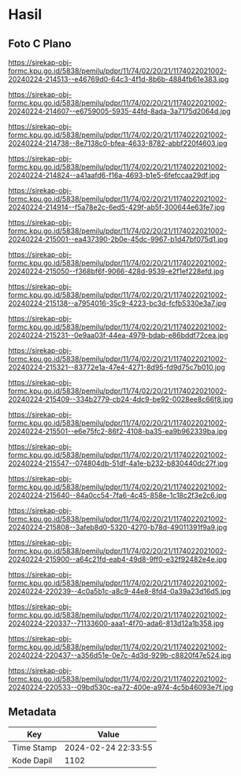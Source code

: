 # Hasil

## Foto C Plano

https://sirekap-obj-formc.kpu.go.id/5838/pemilu/pdpr/11/74/02/20/21/1174022021002-20240224-214513--e46769d0-64c3-4f1d-8b6b-4884fb61e383.jpg

https://sirekap-obj-formc.kpu.go.id/5838/pemilu/pdpr/11/74/02/20/21/1174022021002-20240224-214607--e6759005-5935-44fd-8ada-3a7175d2064d.jpg

https://sirekap-obj-formc.kpu.go.id/5838/pemilu/pdpr/11/74/02/20/21/1174022021002-20240224-214738--8e7138c0-bfea-4633-8782-abbf220f4603.jpg

https://sirekap-obj-formc.kpu.go.id/5838/pemilu/pdpr/11/74/02/20/21/1174022021002-20240224-214824--a41aafd6-f16a-4693-b1e5-6fefccaa29df.jpg

https://sirekap-obj-formc.kpu.go.id/5838/pemilu/pdpr/11/74/02/20/21/1174022021002-20240224-214914--f5a78e2c-6ed5-429f-ab5f-300644e63fe7.jpg

https://sirekap-obj-formc.kpu.go.id/5838/pemilu/pdpr/11/74/02/20/21/1174022021002-20240224-215001--ea437390-2b0e-45dc-9967-b1d47bf075d1.jpg

https://sirekap-obj-formc.kpu.go.id/5838/pemilu/pdpr/11/74/02/20/21/1174022021002-20240224-215050--f368bf6f-9066-428d-9539-e2f1ef228efd.jpg

https://sirekap-obj-formc.kpu.go.id/5838/pemilu/pdpr/11/74/02/20/21/1174022021002-20240224-215138--a7954016-35c9-4223-bc3d-fcfb5330e3a7.jpg

https://sirekap-obj-formc.kpu.go.id/5838/pemilu/pdpr/11/74/02/20/21/1174022021002-20240224-215231--0e9aa03f-44ea-4979-bdab-e86bddf72cea.jpg

https://sirekap-obj-formc.kpu.go.id/5838/pemilu/pdpr/11/74/02/20/21/1174022021002-20240224-215321--83772e1a-47e4-4271-8d95-fd9d75c7b010.jpg

https://sirekap-obj-formc.kpu.go.id/5838/pemilu/pdpr/11/74/02/20/21/1174022021002-20240224-215409--334b2779-cb24-4dc9-be92-0028ee8c66f8.jpg

https://sirekap-obj-formc.kpu.go.id/5838/pemilu/pdpr/11/74/02/20/21/1174022021002-20240224-215501--e6e75fc2-86f2-4108-ba35-ea9b962339ba.jpg

https://sirekap-obj-formc.kpu.go.id/5838/pemilu/pdpr/11/74/02/20/21/1174022021002-20240224-215547--074804db-51df-4a1e-b232-b830440dc27f.jpg

https://sirekap-obj-formc.kpu.go.id/5838/pemilu/pdpr/11/74/02/20/21/1174022021002-20240224-215640--84a0cc54-7fa6-4c45-858e-1c18c2f3e2c6.jpg

https://sirekap-obj-formc.kpu.go.id/5838/pemilu/pdpr/11/74/02/20/21/1174022021002-20240224-215808--3afeb8d0-5320-4270-b78d-49011391f9a9.jpg

https://sirekap-obj-formc.kpu.go.id/5838/pemilu/pdpr/11/74/02/20/21/1174022021002-20240224-215900--a64c21fd-eab4-49d8-9ff0-e32f92482e4e.jpg

https://sirekap-obj-formc.kpu.go.id/5838/pemilu/pdpr/11/74/02/20/21/1174022021002-20240224-220239--4c0a5b1c-a8c9-44e8-8fd4-0a39a23d16d5.jpg

https://sirekap-obj-formc.kpu.go.id/5838/pemilu/pdpr/11/74/02/20/21/1174022021002-20240224-220337--71133600-aaa1-4f70-ada6-813d12a1b358.jpg

https://sirekap-obj-formc.kpu.go.id/5838/pemilu/pdpr/11/74/02/20/21/1174022021002-20240224-220437--a356d51e-0e7c-4d3d-929b-c8820f47e524.jpg

https://sirekap-obj-formc.kpu.go.id/5838/pemilu/pdpr/11/74/02/20/21/1174022021002-20240224-220533--09bd530c-ea72-400e-a974-4c5b46093e7f.jpg


## Metadata

| Key        | Value               |
| ---------- | ------------------- |
| Time Stamp | 2024-02-24 22:33:55 |
| Kode Dapil | 1102                |



